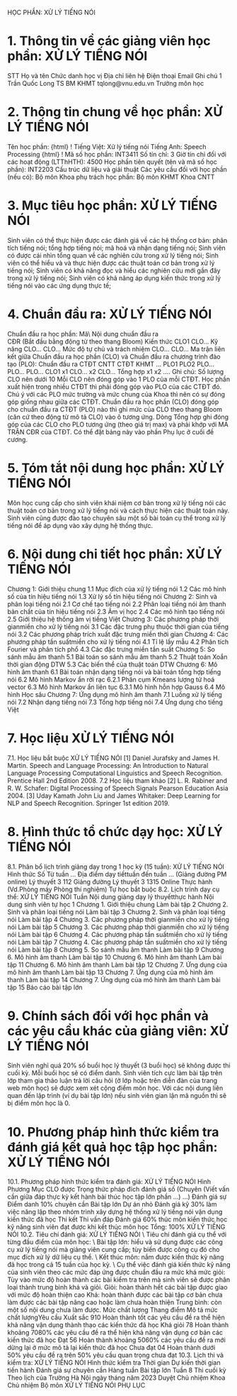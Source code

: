 HỌC PHẦN: XỬ LÝ TIẾNG NÓI
# 1. Thông tin về các giảng viên học phần: XỬ LÝ TIẾNG NÓI
STT Họ và tên Chức danh học vị Địa chỉ liên hệ Điện thoại Email Ghi chú 1 Trần Quốc Long TS BM KHMT tqlong\@vnu.edu.vn Trưởng môn học
# 2. Thông tin chung về học phần: XỬ LÝ TIẾNG NÓI 
Tên học phần:
{html}
! Tiếng Việt: Xử lý tiếng nói Tiếng Anh: Speech Processing
{html}
! Mã số học phần: INT3411 Số tín chỉ: 3 Giờ tín chỉ đối với các hoạt động (LTThHTH): 4500 Học phần tiên quyết (tên và mã số học phần): INT2203 Cấu trúc dữ
liệu và giải thuật Các yêu cầu đối với học phần (nếu có): Bộ môn Khoa phụ trách học phần: Bộ môn KHMT Khoa CNTT
# 3. Mục tiêu học phần: XỬ LÝ TIẾNG NÓI 
Sinh viên có thể thực hiện được các đánh giá về các hệ thống cơ bản: phân tích tiếng nói; tổng hợp tiếng nói; mã hoá và nhận dạng tiếng nói; Sinh viên có được cái nhìn tổng quan về các nghiên cứu trong xử lý tiếng nói; Sinh viên có thể hiểu và và thực hiện được các thuật toán cơ bản trong xử lý tiếng nói; Sinh viên có khả năng đọc và hiểu các nghiên cứu mới gần đây trong xử lý tiếng nói; Sinh viên có khả năng áp dụng kiến thức trong xử lý tiếng nói vào các ứng dụng thực tế;
# 4. Chuẩn đầu ra: XỬ LÝ TIẾNG NÓI
Chuẩn đầu ra học phần: Mã\ Nội dung chuẩn đầu ra\
CĐR (Bắt đầu bằng động từ theo thang Bloom) Kiến thức
CLO1
CLO...
Kỹ năng
CLO...
CLO...
Mức độ tự chủ và trách nhiệm
CLO...
CLO... Ma trận liên kết giữa Chuẩn đầu ra học phần (CLO) và Chuẩn đầu ra
chương trình đào tạo (PLO):
Chuẩn đầu ra CTĐT CNTT CTĐT KHMT ... PLO1 PLO2 PLO... PLO... PLO...
CLO1 x1
CLO... x2
CLO...
Tổng hợp x1 x2 ....
Ghi chú: Số lượng CLO nên dưới 10 Mỗi CLO nên đóng góp vào 1 PLO của mỗi CTĐT. Học phần xuất hiện trong nhiều CTĐT thì phải đóng góp vào PLO của các CTĐT đó. Chú ý với các PLO mức trường và mức chung của Khoa thì nên có sự đóng góp giống nhau giữa các CTĐT. Chuẩn đầu ra học phần (CLO) đóng góp cho chuẩn đầu ra CTĐT (PLO) nào thì ghi mức của CLO theo thang Bloom (căn cứ theo động từ mô tả CLO) vào ô tương ứng. Dòng Tổng hợp ghi đóng góp của các CLO cho PLO tương ứng (theo giá trị max) và phải khớp với MA TRẬN CĐR của CTĐT. Có thể đặt bảng này vào phần Phụ lục ở cuối đề cương.
# 5. Tóm tắt nội dung học phần: XỬ LÝ TIẾNG NÓI
Môn học cung cấp cho sinh viên khái niệm cơ bản trong xử lý tiếng nói các thuật toán cơ bản trong xử lý tiếng nói và cách thực hiện các thuật toán này. Sinh viên cũng được đào tạo chuyên sâu một số bài toán cụ thể trong xử lý tiếng nói để áp dụng vào xây dựng hệ thống thực.
# 6. Nội dung chi tiết học phần: XỬ LÝ TIẾNG NÓI
Chương 1: Giới thiệu chung
1.1 Mục đích của xử lý tiếng nói
1.2 Các mô hình số của tín hiệu tiếng nói
1.3 Xử lý số tín hiệu tiếng nói
Chương 2: Sinh và phân loại tiếng nói
2.1 Cơ chế tạo tiếng nói
2.2 Phân loại tiếng nói âm thanh bản chất của tín hiệu tiếng nói
2.3 Âm vị học
2.4 Các mô hình tạo tiếng nói
2.5 Giới thiệu hệ thống âm vị tiếng Việt
Chương 3: Các phương pháp thời gianmiền cho xử lý tiếng nói
3.1 Các đặc trưng phụ thuộc thời gian của tiếng nói
3.2 Các phương pháp trích xuất đặc trưng miền thời gian
Chương 4: Các phương pháp tần suấtmiền cho xử lý tiếng nói
4.1 Tỉ lệ lấy mẫu
4.2 Phân tích Fourier và phân tích phổ
4.3 Các đặc trưng miền tần suất
Chương 5: So sánh mẫu âm thanh
5.1 Bài toán so sánh mẫu âm thanh
5.2 Thuật toán Xoắn thời gian động DTW
5.3 Các biến thể của thuật toán DTW
Chương 6: Mô hình âm thanh
6.1 Bài toán nhận dạng tiếng nói và bài toán tổng hợp tiếng nói
6.2 Mô hình Markov ẩn rời rạc
6.2.1 Phân cụm Kmeans lượng tử hoá vector
6.3 Mô hình Markov ẩn liên tục
6.3.1 Mô hình hỗn hợp Gauss
6.4 Mô hình Học sâu
Chương 7: Ứng dụng mô hình âm thanh
7.1 Luồng xử lý tiếng nói
7.2 Nhận dạng tiếng nói
7.3 Tổng hợp tiếng nói
7.4 Ứng dụng cho tiếng Việt
# 7. Học liệu XỬ LÝ TIẾNG NÓI
7.1. Học liệu bắt buộc XỬ LÝ TIẾNG NÓI
\[1\] Daniel Jurafsky and James H. Martin. Speech and Language
Processing: An Introduction to Natural Language Processing
Computational Linguistics and Speech Recognition. Prentice Hall 2nd
Edition 2008.
7.2 Học liệu tham khảo
\[2\] L. R. Rabiner and R. W. Schafer: Digital Processing of Speech
Signals Pearson Education Asia 2004.
\[3\] Uday Kamath John Liu and James Whitaker: Deep Learning for NLP
and Speech Recognition. Springer 1st edition 2019.
# 8. Hình thức tổ chức dạy học: XỬ LÝ TIẾNG NÓI
8.1. Phân bổ lịch trình giảng dạy trong 1 học kỳ (15 tuần): XỬ LÝ TIẾNG NÓI Hình thức Số Từ tuần ... Địa điểm dạy tiếttuần đến tuần ... (Giảng đường PM online) Lý thuyết 3 112 Giảng đường Lý thuyết 3 1315 Online Thực hành (Vd.Phòng máy Phòng thí nghiệm) Tự học bắt buộc 8.2. Lịch trình dạy cụ thể: XỬ LÝ TIẾNG NÓI Tuần Nội dung giảng dạy lý thuyếtthực hành Nội dung sinh viên tự học 1 Chương 1. Giới thiệu chung Làm bài tập
2 Chương 2. Sinh và phân loại tiếng nói Làm bài tập
3 Chương 2. Sinh và phân loại tiếng nói Làm bài tập
4 Chương 3. Các phương pháp thời gianmiền cho xử lý tiếng nói Làm bài tập
5 Chương 3. Các phương pháp thời gianmiền cho xử lý tiếng nói Làm bài tập
6 Chương 4. Các phương pháp tần suấtmiền cho xử lý tiếng nói Làm bài tập
7 Chương 4. Các phương pháp tần suấtmiền cho xử lý tiếng nói Làm bài tập
8 Chương 5. So sánh mẫu âm thanh Làm bài tập
9 Chương 6. Mô hình âm thanh Làm bài tập
10 Chương 6. Mô hình âm thanh Làm bài tập
11 Chương 6. Mô hình âm thanh Làm bài tập
12 Chương 7. Ứng dụng của mô hình âm thanh Làm bài tập
13 Chương 7. Ứng dụng của mô hình âm thanh Làm bài tập
14 Chương 7. Ứng dụng của mô hình âm thanh Làm bài tập
15 Báo cáo bài tập lớn
# 9. Chính sách đối với học phần và các yêu cầu khác của giảng viên: XỬ LÝ TIẾNG NÓI 
Sinh viên nghỉ quá 20% số buổi học lý thuyết (3 buổi học) sẽ không được thi cuối kỳ. Mỗi buổi học sẽ có điểm danh. Sinh viên tích cực làm bài tập trên lớp tham gia thảo luận trả lời câu hỏi (ở lớp hoặc trên diễn đàn của trang web môn học) sẽ được xem xét cộng điểm môn học. Với các nội dung liên quan đến lập trình (ví dụ bài tập lớn) nếu sinh viên gian lận mã nguồn thì sẽ bị điểm môn học là 0.
# 10. Phương pháp hình thức kiểm tra đánh giá kết quả học tập học phần: XỬ LÝ TIẾNG NÓI
10.1. Phương pháp hình thức kiểm tra đánh giá: XỬ LÝ TIẾNG NÓI Hình Phương Mục CLO được Trọng thức pháp đích đánh giá số (Chuyên (Viết vấn cần giữa đáp thực kỳ kết hành bài thúc học tập lớn phần ...) ...) Đánh giá sự Điểm danh 10% chuyên cần Bài tập lớn Dự án nhỏ Đánh giá kỹ 30% làm việc năng lập theo nhóm trình xây dựng hệ thống xử lý tiếng nói vận dụng kiến thức đã học Thi kết Thi vấn đáp Đánh giá 60% thúc môn kiến thức học kỹ năng sinh viên đạt được khi kết thúc môn học Tổng: 100% XỬ LÝ TIẾNG NÓI 10.2. Tiêu chí đánh giá: XỬ LÝ TIẾNG NÓI \ Tiêu chí đánh giá cụ thể với từng đầu điểm của môn học:
\ Bài tập lớn: hiểu và sử dụng được các công cụ xử lý tiếng nói mà
giảng viên cung cấp; tùy biến được công cụ đó cho mục đích xử lý dữ liệu
cụ thể.
\ Kết thúc môn: nắm được kiến thức kỹ năng đã học trong cả 15 tuần của
học kỳ.
\ Cụ thể việc đánh giá kiến thức kỹ năng của sinh viên theo các mức
đáp ứng được chuẩn đầu ra mức khá mức giỏi:
Tùy vào mức độ hoàn thành các bài kiểm tra trên mà sinh viên sẽ được
phân loại thành trung bình khá và giỏi. Giỏi: hoàn thành hết các bài tập được giao với mức độ hoàn thiện cao Khá: hoàn thành được các bài tập cơ bản chưa làm được các bài tập nâng cao hoặc làm chưa hoàn thiện Trung bình: còn một số nội dung chưa làm được.
Mức chất lượng Thang điểm Mô tả mức chất lượngYêu cầu Xuất sắc 910 Hoàn thành tốt các yêu cầu đề ra thể hiện khả năng vận dụng thành thạo các kiến thức đã học
Khá giỏi 78 Hoàn thành khoảng 7080% các yêu cầu đề ra thể hiện khả năng vận dụng cơ bản các kiến thức đã học
Đạt 56 Hoàn thành khoảng 5060% các yêu cầu đề ra mới dừng lại ở mức mô tả lại kiến thức đã học
Chưa đạt 04 Hoàn thành dưới 50% yêu cầu đề ra trên 50% yêu cầu quan trọng chưa đạt
10.3. Lịch thi và kiểm tra: XỬ LÝ TIẾNG NÓI Hình thức kiểm tra Thời gian Dự kiến thời gian tiến hành Đánh giá sự chuyên cần Hàng tuần
Bài tập lớn Tuần 8
Thi cuối kỳ Theo lịch của Trường
Hà Nội ngày tháng năm 2023 Duyệt Chủ nhiệm Khoa Chủ nhiệm Bộ môn XỬ LÝ TIẾNG NÓI
PHỤ LỤC
